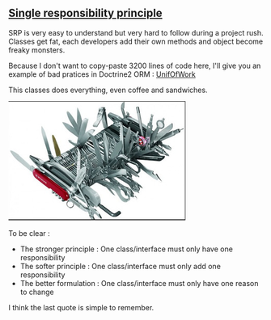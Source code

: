 ## [Single responsibility principle][3]

SRP is very easy to understand but very hard to follow during a project rush.
Classes get fat, each developers add their own methods and object become
freaky monsters.

Because I don't want to copy-paste 3200 lines of code here, I'll give you an example
of bad pratices in Doctrine2 ORM : [UnifOfWork][4]

This classes does everything, even coffee and sandwiches.

![srp](./srp.jpg)

To be clear : 
 * The stronger principle : One class/interface must only have one responsibility
 * The softer principle : One class/interface must only add one responsibility
 * The better formulation : One class/interface must only have one reason to change

I think the last quote is simple to remember. 


[3]: http://en.wikipedia.org/wiki/Single_responsibility_principle
[4]: https://github.com/doctrine/doctrine2/blob/master/lib/Doctrine/ORM/UnitOfWork.php